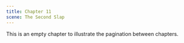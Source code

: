 ```yaml
---
title: Chapter 11
scene: The Second Slap
---
```


This is an empty chapter to illustrate the pagination between chapters.
